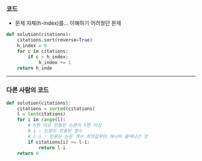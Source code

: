 ### 코드

- 문제 자체(h-index)를... 이해하기 어려웠던 문제

```python
def solution(citations):
    citations.sort(reverse=True)
    h_index = 0
    for c in citations:
        if c > h_index:
            h_index += 1
    return h_inde
```

---

### 다른 사람의 코드

```python
def solution(citations):
    citations = sorted(citations)
    l = len(citations)
    for i in range(l):
        # h번 이상 인용된 논문이 h편 이상
        # i : 논문이 인용된 횟수
        # l-i : 인용된 논문 개수 최댓값부터 하나씩 줄여나간 것
        if citations[i] >= l-i:
            return l-i
    return 0
```